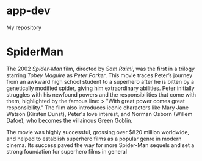 # app-dev
My repository
# SpiderMan
The 2002 *Spider-Man* film, directed by *Sam Raimi*, was the first in a trilogy starring *Tobey Maguire* as *Peter Parker*. This movie traces Peter’s journey from an awkward high school student to a superhero after he is bitten by a genetically modified spider, giving him extraordinary abilities. Peter initially struggles with his newfound powers and the responsibilities that come with them, highlighted by the famous line: > "With great power comes great responsibility." The film also introduces iconic characters like Mary Jane Watson (Kirsten Dunst), Peter's love interest, and Norman Osborn (Willem Dafoe), who becomes the villainous Green Goblin.

The movie was highly successful, grossing over $820 million worldwide, and helped to establish superhero films as a popular genre in modern cinema. Its success paved the way for more Spider-Man sequels and set a strong foundation for superhero films in general​
